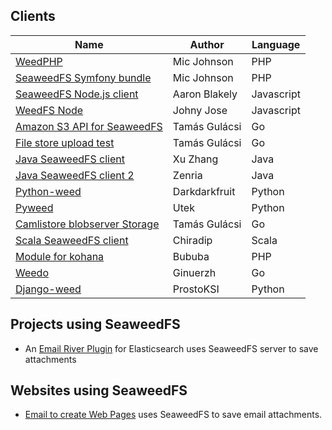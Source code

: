 ## Clients

Name | Author | Language  
---|---|---
[WeedPHP](https://github.com/micjohnson/weed-php/) | Mic Johnson | PHP
[SeaweedFS Symfony bundle](https://github.com/micjohnson/weed-php-bundle) | Mic Johnson | PHP
[SeaweedFS Node.js client](https://github.com/cruzrr/node-weedfs) | Aaron Blakely | Javascript
[WeedFS Node](https://github.com/playlyfe/weedfs-nodejs) | Johny Jose | Javascript
[Amazon S3 API for SeaweedFS](https://github.com/tgulacsi/s3weed) | Tamás Gulácsi |  Go
[File store upload test](https://github.com/tgulacsi/filestore-upload-test) | Tamás Gulácsi | Go
[Java SeaweedFS client](https://github.com/simplebread/WeedFSClient) | Xu Zhang | Java
[Java SeaweedFS client 2](https://github.com/zenria/Weed-FS-Java-Client) | Zenria | Java
[Python-weed](https://github.com/darkdarkfruit/python-weed) | Darkdarkfruit | Python
[Pyweed](https://github.com/utek/pyweed) | Utek | Python
[Camlistore blobserver Storage](https://github.com/tgulacsi/camli-weed) | Tamás Gulácsi | Go
[Scala SeaweedFS client](https://github.com/chiradip/WeedFsScalaClient) | Chiradip | Scala
[Module for kohana](https://github.com/bububa/kohanaphp-weedfs) | Bububa | PHP
[Weedo](https://github.com/ginuerzh/weedo) | Ginuerzh |  Go
[Django-weed](https://github.com/ProstoKSI/django-weed) | ProstoKSI | Python

## Projects using SeaweedFS

- An [Email River Plugin](https://github.com/medcl/elasticsearch-river-email/) for Elasticsearch uses SeaweedFS server to save attachments

## Websites using SeaweedFS

- [Email to create Web Pages](http://mailp.in/) uses SeaweedFS to save email attachments.
